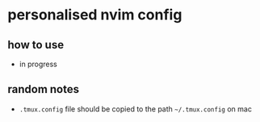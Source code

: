 # personalised nvim config

## how to use
- in progress

## random notes
- `.tmux.config` file should be copied to the path `~/.tmux.config` on mac

